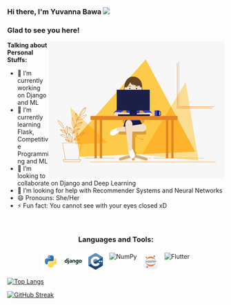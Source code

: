 ### Hi there, I'm Yuvanna Bawa <img src="https://media.giphy.com/media/hvRJCLFzcasrR4ia7z/giphy.gif" width="25px">

### Glad to see you here! &nbsp; 

<img align="right" alt="GIF" src="https://github.com/YB73/YB73/blob/main/Coding%20Gif.gif?raw=true" width="408" height="318" />

**Talking about Personal Stuffs:**

- 🔭 I’m currently working on Django and ML
- 🌱 I’m currently learning Flask, Competitive Programming and ML
- 👯 I’m looking to collaborate on Django and Deep Learning
- 🤔 I’m looking for help with Recommender Systems and Neural Networks
- 😄 Pronouns: She/Her
- ⚡ Fun fact: You cannot see with your eyes closed xD

</br>







<h3 align="center">Languages and Tools:</h3>
<p align="center">
<img src="https://raw.githubusercontent.com/github/explore/80688e429a7d4ef2fca1e82350fe8e3517d3494d/topics/python/python.png" alt="Python" height="40" style="vertical-align:top; margin:4px">
<img src="https://raw.githubusercontent.com/github/explore/80688e429a7d4ef2fca1e82350fe8e3517d3494d/topics/django/django.png" alt="Django" height="40" style="vertical-align:top; margin:4px">
<img src="https://raw.githubusercontent.com/github/explore/80688e429a7d4ef2fca1e82350fe8e3517d3494d/topics/cpp/cpp.png" alt="C++" height="40" style="vertical-align:top; margin:4px">
  <img src="https://raw.githubusercontent.com/numpy/numpy/7e7f4adab814b223f7f917369a72757cd28b10cb/branding/icons/numpylogo.svg" alt="NumPy" height="40" style="vertical-align:top; margin:4px">
  <img src="https://github.com/raghavTinker/raghavTinker/blob/main/Logos/jupyter.png?raw=true" alt="Jupyter Notebook" height="40" style="vertical-align:top; margin:4px">
  <img src="https://raw.githubusercontent.com/flutter/website/master/src/_assets/image/flutter-lockup-bg.jpg" alt="Flutter" height="40" style="vertical-align:top; margin:4px">
</p>

<p>

[![Top Langs](https://github-readme-stats.vercel.app/api/top-langs/?username=YB73&layout=compact)](https://github.com/anuraghazra/github-readme-stats)
  
  
[![GitHub Streak](http://github-readme-streak-stats.herokuapp.com?user=YB73&theme=prussian&hide_border=true)](https://git.io/streak-stats)
  
</p>

